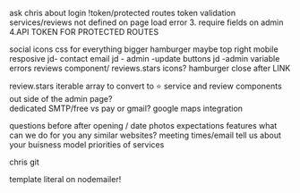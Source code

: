 ask chris about login !token/protected routes token validation
services/reviews not defined on page load error
3. require fields on admin
4.API TOKEN FOR PROTECTED ROUTES

social icons
css for everything
bigger hamburger maybe top right
mobile resposive
jd- contact email
jd - admin -update buttons
jd -admin variable errors
reviews component/ reviews.stars icons?
hamburger close after LINK

review.stars iterable array to convert to &#11088;
service and review components out side of the admin page?  
dedicated SMTP/free vs pay  or gmail?
google maps integration


questions
    before after opening / date
    photos
    expectations
    features what can we do for you
    any similar websites?
    meeting times/email
    tell us about your buisness model
    priorities of services

chris git


template literal on nodemailer!
